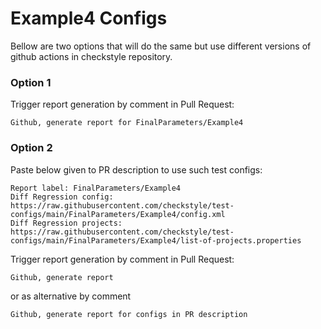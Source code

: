 # Example4 Configs

Bellow are two options that will do the same but use different versions
of github actions in checkstyle repository.


### Option 1
Trigger report generation by comment in Pull Request:
```
Github, generate report for FinalParameters/Example4
```

### Option 2

Paste below given to PR description to use such test configs:
```
Report label: FinalParameters/Example4
Diff Regression config: https://raw.githubusercontent.com/checkstyle/test-configs/main/FinalParameters/Example4/config.xml
Diff Regression projects: https://raw.githubusercontent.com/checkstyle/test-configs/main/FinalParameters/Example4/list-of-projects.properties
```

Trigger report generation by comment in Pull Request:
```
Github, generate report
```
or as alternative by comment
```
Github, generate report for configs in PR description
```
